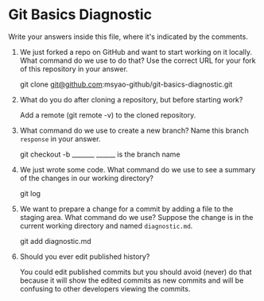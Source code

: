 # Git Basics Diagnostic

Write your answers inside this file, where it's indicated by the comments.

1.  We just forked a repo on GitHub and want to start working on it locally.
    What command do we use to do that? Use the correct URL for your fork of this
    repository in your answer.

    git clone git@github.com:msyao-github/git-basics-diagnostic.git

2.  What do you do after cloning a repository, but before starting work?

    Add a remote (git remote -v) to the cloned repository.

3.  What command do we use to create a new branch? Name this branch `response`
    in your answer.

    git checkout -b _______
    ______ is the branch name

4.  We just wrote some code. What command do we use to see a summary of the
    changes in our working directory?

    git log

5.  We want to prepare a change for a commit by adding a file to the staging
    area. What command do we use? Suppose the change is in the current working
    directory and named `diagnostic.md`.

    git add diagnostic.md

6.  Should you ever edit published history?

    You could edit published commits but you should avoid (never) do that
    because it will show the edited commits as new commits and will be
    confusing to other developers viewing the commits.
